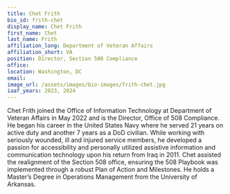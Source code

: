 ```yaml
---
title: Chet Frith
bio_id: frith-chet
display_name: Chet Frith
first_name: Chet
last_name: Frith
affiliation_long: Department of Veteran Affairs
affiliation_short: VA
position: Director, Section 508 Compliance
office: 
location: Washington, DC
email: 
image_url: /assets/images/bio-images/frith-chet.jpg
iaaf_years: 2023, 2024
---
```

Chet Frith joined the Office of Information Technology at Department of Veteran Affairs in May 2022 and is the Director, Office of 508 Compliance. He began his career in the United States Navy where he served 21 years on active duty and another 7 years as a DoD civilian. While working with seriously wounded, ill and injured service members, he developed a passion for accessibility and personally utilized assistive information and communication technology upon his return from Iraq in 2011. Chet assisted the realignment of the Section 508 office, ensuring the 508 Playbook was implemented through a robust Plan of Action and Milestones. He holds a Master’s Degree in Operations Management from the University of Arkansas.